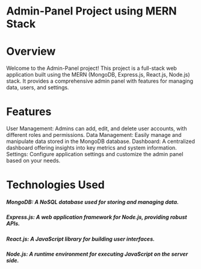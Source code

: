 # Admin-Panel Project using MERN Stack #
# Overview
Welcome to the Admin-Panel project! This project is a full-stack web application built using the MERN (MongoDB, Express.js, React.js, Node.js) stack. It provides a comprehensive admin panel with features for managing data, users, and settings.

# Features
User Management: Admins can add, edit, and delete user accounts, with different roles and permissions.
Data Management: Easily manage and manipulate data stored in the MongoDB database.
Dashboard: A centralized dashboard offering insights into key metrics and system information.
Settings: Configure application settings and customize the admin panel based on your needs.
# Technologies Used ###
##### MongoDB: A NoSQL database used for storing and managing data. 
##### Express.js: A web application framework for Node.js, providing robust APIs. 
##### React.js: A JavaScript library for building user interfaces. 
##### Node.js: A runtime environment for executing JavaScript on the server side. 

